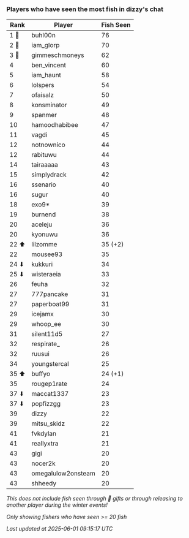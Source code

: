 ### Players who have seen the most fish in dizzy's chat
| Rank | Player | Fish Seen |
|------|--------|-----------|
| 1 🥇  | buhl00n  | 76 |
| 2 🥈  | iam_glorp  | 70 |
| 3 🥉  | gimmeschmoneys  | 62 |
| 4  | ben_vincent  | 60 |
| 5  | iam_haunt  | 58 |
| 6  | lolspers  | 54 |
| 7  | ofaisalz  | 50 |
| 8  | konsminator  | 49 |
| 9  | spanmer  | 48 |
| 10  | hamoodhabibee  | 47 |
| 11  | vagdi  | 45 |
| 12  | notnownico  | 44 |
| 12  | rabituwu  | 44 |
| 14  | tairaaaaa  | 43 |
| 15  | simplydrack  | 42 |
| 16  | ssenario  | 40 |
| 16  | sugur  | 40 |
| 18  | exo9*  | 39 |
| 19  | burnend  | 38 |
| 20  | aceleju  | 36 |
| 20  | kyonuwu  | 36 |
| 22 ⬆ | lilzomme  | 35 (+2) |
| 22  | mousee93  | 35 |
| 24 ⬇ | kukkuri  | 34 |
| 25 ⬇ | wisteraeia  | 33 |
| 26  | feuha  | 32 |
| 27  | 777pancake  | 31 |
| 27  | paperboat99  | 31 |
| 29  | icejamx  | 30 |
| 29  | whoop_ee  | 30 |
| 31  | silent11d5  | 27 |
| 32  | respirate_  | 26 |
| 32  | ruusui  | 26 |
| 34  | youngstercal  | 25 |
| 35 ⬆ | buffyo  | 24 (+1) |
| 35  | rougep1rate  | 24 |
| 37 ⬇ | maccat1337  | 23 |
| 37 ⬇ | popfizzgg  | 23 |
| 39  | dizzy  | 22 |
| 39  | mitsu_skidz  | 22 |
| 41  | fvkdylan  | 21 |
| 41  | reallyxtra  | 21 |
| 43  | gigi  | 20 |
| 43  | nocer2k  | 20 |
| 43  | omegalulow2onsteam  | 20 |
| 43  | shheedy  | 20 |

_This does not include fish seen through 🎁 gifts or through releasing to another player during the winter events!_

_Only showing fishers who have seen >= 20 fish_

_Last updated at 2025-06-01 09:15:17 UTC_